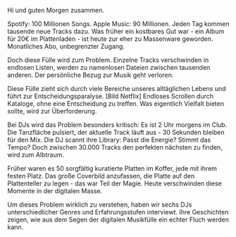 Hi und guten Morgen zusammen.

Spotify: 100 Millionen Songs. Apple Music: 90 Millionen. Jeden Tag kommen tausende neue Tracks dazu. Was früher ein kostbares Gut war - ein Album für 20€ im Plattenladen - ist heute zur eher zu Massenware geworden. Monatliches Abo, unbegrenzter Zugang.

Doch diese Fülle wird zum Problem. Einzelne Tracks verschwinden in endlosen Listen, werden zu namenlosen Dateien zwischen tausenden anderen. Der persönliche Bezug zur Musik geht verloren.

Diese Fülle zieht sich durch viele Bereiche unseres alltäglichen Lebens und führt zur Entscheidungsparalyse. [Bild Netflix] Endloses Scrollen durch Kataloge, ohne eine Entscheidung zu treffen. Was eigentlich Vielfalt bieten sollte, wird zur Überforderung.

Bei DJs wird das Problem besonders kritisch: Es ist 2 Uhr morgens im Club. Die Tanzfläche pulsiert, der aktuelle Track läuft aus - 30 Sekunden bleiben für den Mix. Die DJ scannt ihre Library: Passt die Energie? Stimmt das Tempo? Doch zwischen 30.000 Tracks den perfekten nächsten zu finden, wird zum Albtraum.

Früher waren es 50 sorgfältig kuratierte Platten im Koffer, jede mit ihrem festen Platz. Das große Coverbild anzufassen, die Platte auf den Plattenteller zu legen - das war Teil der Magie. Heute verschwinden diese Momente in der digitalen Masse.

Um dieses Problem wirklich zu verstehen, haben wir sechs DJs unterschiedlicher Genres und Erfahrungsstufen interviewt. Ihre Geschichten zeigen, wie aus dem Segen der digitalen Musikfülle ein echter Fluch werden kann.